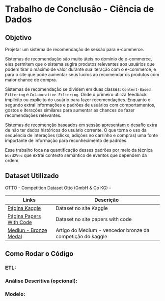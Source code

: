 # Trabalho de Conclusão - Ciência de Dados

## Objetivo

Projetar um sistema de recomendação de sessão para e-commerce.

Sistemas de recomendação são muito úteis no domínio de e-commerce, eles permitem que o sistema
sugira produtos relevantes aos usuários que podem tirar o máximo de valor durante sua iteração com 
o e-commerce, e para o site que pode aumentar seus lucros ao recomendar os produtos com maior chance 
de compra.

Sistemas de recomendação se dividem em duas classes: `Content-Based Filtering` e `Colaborative-Filtering`.
Onde o primeiro utiliza feedback implícito ou explicito do usuário para fazer recomendações. Enquanto 
o segundo extrai informações e padrões de usuários com comportamentos, gostos e iterações similares 
para aumentar as chances de fazer recomendações relevantes.

Sistemas de recomenção baseados em sessão apresentam o desafio extra de não ter dados históricos do usuário
corrente. O que torna o uso da sequência de interações (clicks, adições no carrinho e compras) uma fonte
importante de informação para reconhecimento de padrões.

Esse trabalho foca na quantificação desses padrões por meio da técnica `Word2Vec` que extrai contexto 
semântico de eventos que dependem da ordem.

## Dataset Utilizado



OTTO - Competition Dataset
Otto (GmbH & Co KG) - 

| Links                                                                                                                                       | Descrição                                                  |
| ------------------------------------------------------------------------------------------------------------------------------------------- | ---------------------------------------------------------- |
| [Página Kaggle](https://www.kaggle.com/competitions/otto-recommender-system/overview)                                                       | Dataset no site Kaggle                                     |
| [Página Papers With Code](https://paperswithcode.com/dataset/otto-recommender-systems-dataset)                                              | Dataset no site papers with code                           |
| [Mediun - Bronze Medal](https://ajisamudra.medium.com/bronze-medal-solution-on-kaggle-otto-multi-objective-recommender-system-d0720aed4712) | Artigo do Medium - vencedor bronze da competição do kaggle |                                                                                                                                            |                                                            |

## Como Rodar o Código

### ETL:

### Análise Descritiva (opcional):

### Modelo:
